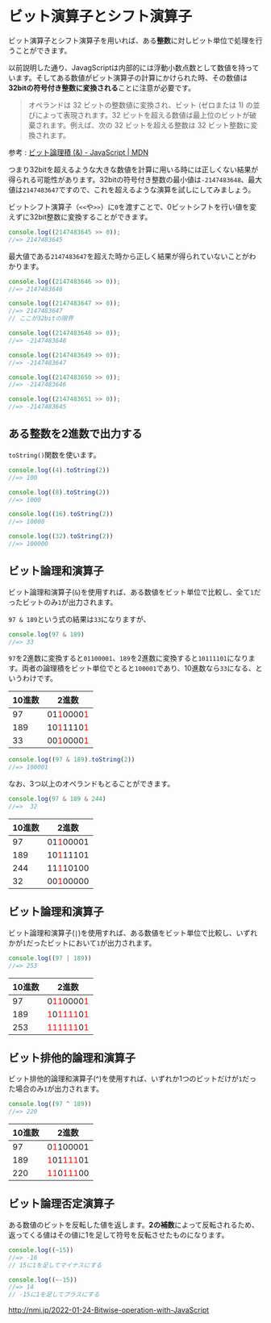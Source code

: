# ビット演算子とシフト演算子

ビット演算子とシフト演算子を用いれば、ある**整数**に対しビット単位で処理を行うことができます。

以前説明した通り、JavagScriptは内部的には浮動小数点数として数値を持っています。そしてある数値がビット演算子の計算にかけられた時、その数値は**32bitの符号付き整数に変換される**ことに注意が必要です。

> オペランドは 32 ビットの整数値に変換され、ビット (ゼロまたは 1) の並びによって表現されます。32 ビットを超える数値は最上位のビットが破棄されます。例えば、次の 32 ビットを超える整数は 32 ビット整数に変換されます。

参考 : [ビット論理積 (&amp;) - JavaScript | MDN](https://developer.mozilla.org/ja/docs/Web/JavaScript/Reference/Operators/Bitwise_AND)

つまり32bitを超えるような大きな数値を計算に用いる時には正しくない結果が得られる可能性があります。32bitの符号付き整数の最小値は`-2147483648`、最大値は`2147483647`ですので、これを超えるような演算を試しにしてみましょう。

ビットシフト演算子（`<<`や`>>`）に`0`を渡すことで、0ビットシフトを行い値を変えずに32bit整数に変換することができます。

```js
console.log((2147483645 >> 0));
//=> 2147483645
```

最大値である`2147483647`を超えた時から正しく結果が得られていないことがわかります。

```js
console.log((2147483646 >> 0));
//=> 2147483646

console.log((2147483647 >> 0));
//=> 2147483647
// ここが32bitの限界

console.log((2147483648 >> 0));
//=> -2147483648

console.log((2147483649 >> 0));
//=> -2147483647

console.log((2147483650 >> 0));
//=> -2147483646

console.log((2147483651 >> 0));
//=> -2147483645
```

## ある整数を2進数で出力する

`toString()`関数を使います。

```js
console.log((4).toString(2))
//=> 100

console.log((8).toString(2))
//=> 1000

console.log((16).toString(2))
//=> 10000

console.log((32).toString(2))
//=> 100000
```

## ビット論理和演算子

ビット論理和演算子(`&`)を使用すれば、ある数値をビット単位で比較し、全て`1`だったビットのみ`1`が出力されます。

`97 & 189`という式の結果は`33`になりますが、

```js
console.log(97 & 189)
//=> 33
```

`97`を2進数に変換すると`01100001`、`189`を2進数に変換すると`10111101`になります。両者の論理積をビット単位でとると`100001`であり、10進数なら`33`になる、というわけです。

|10進数|2進数|
|---|---|
|97|01<span style="color: red">1</span>0000<span style="color: red">1</span>|
|189|10<span style="color: red">1</span>1110<span style="color: red">1</span>|
|33|00<span style="color: red">1</span>0000<span style="color: red">1</span>|

```js
console.log((97 & 189).toString(2))
//=> 100001
```

なお、3つ以上のオペランドもとることができます。

```js
console.log(97 & 189 & 244)
//=>  32
```

|10進数|2進数|
|---|---|
|97|01<span style="color: red">1</span>00001|
|189|10<span style="color: red">1</span>11101|
|244|11<span style="color: red">1</span>10100|
|32|00<span style="color: red">1</span>00000|


## ビット論理和演算子

ビット論理和演算子(`|`)を使用すれば、ある数値をビット単位で比較し、いずれかが`1`だったビットにおいて`1`が出力されます。

```js
console.log((97 | 189))
//=> 253
```

|10進数|2進数|
|---|---|
|97|0<span style="color: red">11</span>0000<span style="color: red">1</span>|
|189|<span style="color: red">1</span>0<span style="color: red">1111</span>0<span style="color: red">1</span>|
|253|<span style="color: red">111111</span>0<span style="color: red">1</span>|

## ビット排他的論理和演算子

ビット排他的論理和演算子(^)を使用すれば、いずれか1つのビットだけが`1`だった場合のみ`1`が出力されます。

```js
console.log((97 ^ 189))
//=> 220
```

|10進数|2進数|
|---|---|
|97|0<span style="color: red">1</span>100001|
|189|<span style="color: red">1</span>01<span style="color: red">111</span>01|
|220|<span style="color: red">11</span>0<span style="color: red">111</span>00|

## ビット論理否定演算子

ある数値のビットを反転した値を返します。**2の補数**によって反転されるため、返ってくる値はその値に1を足して符号を反転させたものになります。

```js
console.log((~15))
//=> -16
// 15に1を足してマイナスにする

console.log((~-15))
//=> 14
// -15に1を足してプラスにする
```

http://nmi.jp/2022-01-24-Bitwise-operation-with-JavaScript
